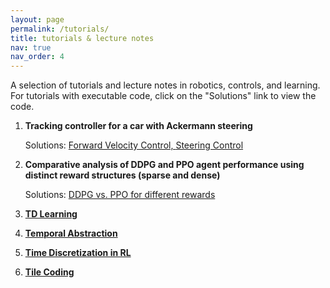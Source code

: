 ```yaml
---
layout: page
permalink: /tutorials/
title: tutorials & lecture notes
nav: true
nav_order: 4
---
```


A selection of tutorials and lecture notes in robotics, controls, and learning.
For tutorials with executable code, click on the "Solutions" link to view the code. 

<!-- <h3> A. Beginner Level </h3> -->

<!-- 1. [**Spectral normalization for a DNN** (work in progress)](/tutorials/spectral_norm/) -->

<!-- 2. [**Understanding collisions in MuJoCo** (work in progress)](/tutorials/spectral_norm/) -->

<!-- 3. [**Inertia vs. Scaled Inertia in MuJoCo** (work in progress)](/tutorials/inertia_mujoco/)

<h3> B. Intermediate Level </h3> -->


1. **Tracking controller for a car with Ackermann steering**

    Solutions: 
    <a href="https://github.com/lupusorina/cds_110_hw5/tree/master">Forward Velocity Control, </a>
    <a href="https://github.com/lupusorina/CDS_110_HW6">Steering Control</a>

2. **Comparative analysis of DDPG and PPO agent performance using distinct reward structures (sparse and dense)**

    Solutions: <a href="https://github.com/lupusorina/reward_analysis_ddpg_vs_ppo"> DDPG vs. PPO for different rewards</a>

3. [**TD Learning**](/tutorials/td_learning/)

3. [**Temporal Abstraction**](/tutorials/temporal_abstraction/)

4. [**Time Discretization in RL**](/tutorials/time_discretization/)

5. [**Tile Coding**](/tutorials/tile_coding/)

<!-- <h3> C. Advanced Level </h3> -->

